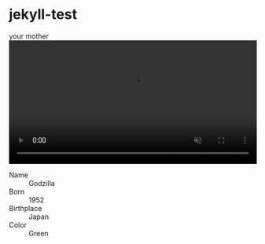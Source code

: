 # jekyll-test
your mother
<video muted controls style="width:100%; height:auto;" src="https://raytracing-benchmarks.are-really.cool/6QozJha.mp4"></video>

<dl>
  <dt>Name</dt>
  <dd>Godzilla</dd>
  <dt>Born</dt>
  <dd>1952</dd>
  <dt>Birthplace</dt>
  <dd>Japan</dd>
  <dt>Color</dt>
  <dd>Green</dd>
</dl>